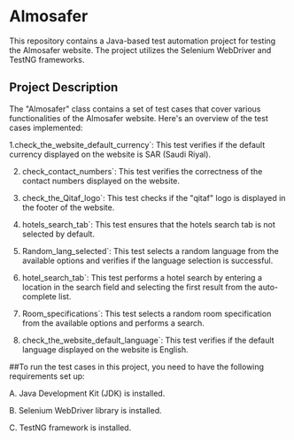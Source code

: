 # Almosafer

This repository contains a Java-based test automation project for testing the Almosafer website. The project utilizes the Selenium WebDriver and TestNG frameworks.
## Project Description

The "Almosafer" class contains a set of test cases that cover various functionalities of the Almosafer website. Here's an overview of the test cases implemented:

1.check_the_website_default_currency`: This test verifies if the default currency displayed on the website is SAR (Saudi Riyal).

2. check_contact_numbers`: This test verifies the correctness of the contact numbers displayed on the website.

3. check_the_Qitaf_logo`: This test checks if the "qitaf" logo is displayed in the footer of the website.

4. hotels_search_tab`: This test ensures that the hotels search tab is not selected by default.

5. Random_lang_selected`: This test selects a random language from the available options and verifies if the language selection is successful.

6. hotel_search_tab`: This test performs a hotel search by entering a location in the search field and selecting the first result from the auto-complete list.

7. Room_specifications`: This test selects a random room specification from the available options and performs a search.

8. check_the_website_default_language`: This test verifies if the default language displayed on the website is English.


##To run the test cases in this project, you need to have the following requirements set up:

A. Java Development Kit (JDK) is installed.

B. Selenium WebDriver library is installed.

C. TestNG framework is installed.
